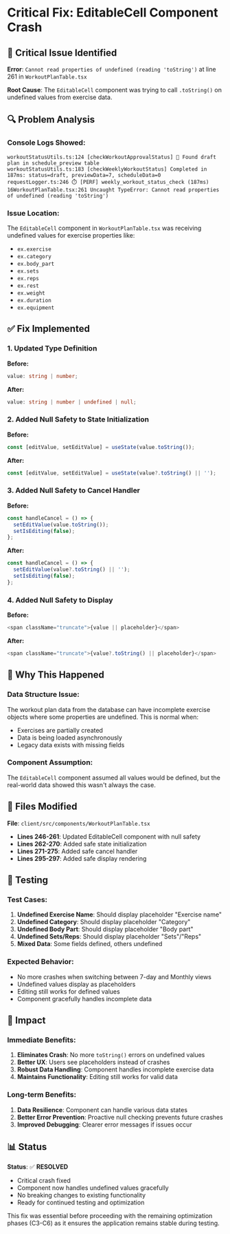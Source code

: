 # Critical Fix: EditableCell Component Crash

## 🚨 Critical Issue Identified

**Error**: `Cannot read properties of undefined (reading 'toString')` at line 261 in `WorkoutPlanTable.tsx`

**Root Cause**: The `EditableCell` component was trying to call `.toString()` on undefined values from exercise data.

## 🔍 Problem Analysis

### **Console Logs Showed:**
```
workoutStatusUtils.ts:124 [checkWorkoutApprovalStatus] 📝 Found draft plan in schedule_preview table
workoutStatusUtils.ts:183 [checkWeeklyWorkoutStatus] Completed in 187ms: status=draft, previewData=7, scheduleData=0
requestLogger.ts:246 ⏱️ [PERF] weekly_workout_status_check (187ms)
16WorkoutPlanTable.tsx:261 Uncaught TypeError: Cannot read properties of undefined (reading 'toString')
```

### **Issue Location:**
The `EditableCell` component in `WorkoutPlanTable.tsx` was receiving undefined values for exercise properties like:
- `ex.exercise`
- `ex.category` 
- `ex.body_part`
- `ex.sets`
- `ex.reps`
- `ex.rest`
- `ex.weight`
- `ex.duration`
- `ex.equipment`

## ✅ Fix Implemented

### **1. Updated Type Definition**
**Before:**
```typescript
value: string | number;
```

**After:**
```typescript
value: string | number | undefined | null;
```

### **2. Added Null Safety to State Initialization**
**Before:**
```typescript
const [editValue, setEditValue] = useState(value.toString());
```

**After:**
```typescript
const [editValue, setEditValue] = useState(value?.toString() || '');
```

### **3. Added Null Safety to Cancel Handler**
**Before:**
```typescript
const handleCancel = () => {
  setEditValue(value.toString());
  setIsEditing(false);
};
```

**After:**
```typescript
const handleCancel = () => {
  setEditValue(value?.toString() || '');
  setIsEditing(false);
};
```

### **4. Added Null Safety to Display**
**Before:**
```typescript
<span className="truncate">{value || placeholder}</span>
```

**After:**
```typescript
<span className="truncate">{value?.toString() || placeholder}</span>
```

## 🎯 Why This Happened

### **Data Structure Issue:**
The workout plan data from the database can have incomplete exercise objects where some properties are undefined. This is normal when:
- Exercises are partially created
- Data is being loaded asynchronously
- Legacy data exists with missing fields

### **Component Assumption:**
The `EditableCell` component assumed all values would be defined, but the real-world data showed this wasn't always the case.

## 🔧 Files Modified

**File**: `client/src/components/WorkoutPlanTable.tsx`
- **Lines 246-261**: Updated EditableCell component with null safety
- **Lines 262-270**: Added safe state initialization
- **Lines 271-275**: Added safe cancel handler
- **Lines 295-297**: Added safe display rendering

## 🧪 Testing

### **Test Cases:**
1. **Undefined Exercise Name**: Should display placeholder "Exercise name"
2. **Undefined Category**: Should display placeholder "Category"
3. **Undefined Body Part**: Should display placeholder "Body part"
4. **Undefined Sets/Reps**: Should display placeholder "Sets"/"Reps"
5. **Mixed Data**: Some fields defined, others undefined

### **Expected Behavior:**
- No more crashes when switching between 7-day and Monthly views
- Undefined values display as placeholders
- Editing still works for defined values
- Component gracefully handles incomplete data

## 🚀 Impact

### **Immediate Benefits:**
1. **Eliminates Crash**: No more `toString()` errors on undefined values
2. **Better UX**: Users see placeholders instead of crashes
3. **Robust Data Handling**: Component handles incomplete exercise data
4. **Maintains Functionality**: Editing still works for valid data

### **Long-term Benefits:**
1. **Data Resilience**: Component can handle various data states
2. **Better Error Prevention**: Proactive null checking prevents future crashes
3. **Improved Debugging**: Clearer error messages if issues occur

## 📊 Status

**Status**: ✅ **RESOLVED**
- Critical crash fixed
- Component now handles undefined values gracefully
- No breaking changes to existing functionality
- Ready for continued testing and optimization

This fix was essential before proceeding with the remaining optimization phases (C3-C6) as it ensures the application remains stable during testing.
